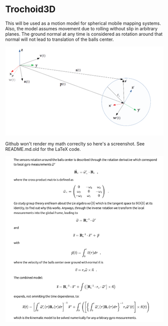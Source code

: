 # Trochoid3D

This will be used as a motion model for spherical mobile mapping systems.
Also, the model assumes movement due to rolling without slip in arbitrary planes.
The ground normal at any time is considered as rotation around that normal will not lead to translation of the balls center. 

![Input velocities and resulting sensor trajectory](https://github.com/fallow24/Trochoid3D/blob/main/img/schematics.png)

Github won't render my math correclty so here's a screenshot.
See README.md.old for the LaTeX code.

![Formulas](https://github.com/fallow24/Trochoid3D/blob/main/img/screenmarkdown.png)